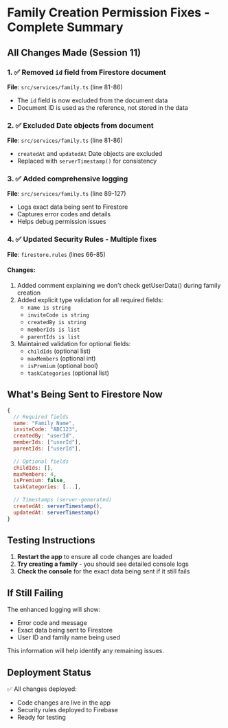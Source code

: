 # Family Creation Permission Fixes - Complete Summary

## All Changes Made (Session 11)

### 1. ✅ Removed `id` field from Firestore document
**File**: `src/services/family.ts` (line 81-86)
- The `id` field is now excluded from the document data
- Document ID is used as the reference, not stored in the data

### 2. ✅ Excluded Date objects from document
**File**: `src/services/family.ts` (line 81-86)
- `createdAt` and `updatedAt` Date objects are excluded
- Replaced with `serverTimestamp()` for consistency

### 3. ✅ Added comprehensive logging
**File**: `src/services/family.ts` (line 89-127)
- Logs exact data being sent to Firestore
- Captures error codes and details
- Helps debug permission issues

### 4. ✅ Updated Security Rules - Multiple fixes
**File**: `firestore.rules` (lines 66-85)

#### Changes:
1. Added comment explaining we don't check getUserData() during family creation
2. Added explicit type validation for all required fields:
   - `name is string`
   - `inviteCode is string`
   - `createdBy is string`
   - `memberIds is list`
   - `parentIds is list`
3. Maintained validation for optional fields:
   - `childIds` (optional list)
   - `maxMembers` (optional int)
   - `isPremium` (optional bool)
   - `taskCategories` (optional list)

## What's Being Sent to Firestore Now

```javascript
{
  // Required fields
  name: "Family Name",
  inviteCode: "ABC123",
  createdBy: "userId",
  memberIds: ["userId"],
  parentIds: ["userId"],
  
  // Optional fields
  childIds: [],
  maxMembers: 4,
  isPremium: false,
  taskCategories: [...],
  
  // Timestamps (server-generated)
  createdAt: serverTimestamp(),
  updatedAt: serverTimestamp()
}
```

## Testing Instructions

1. **Restart the app** to ensure all code changes are loaded
2. **Try creating a family** - you should see detailed console logs
3. **Check the console** for the exact data being sent if it still fails

## If Still Failing

The enhanced logging will show:
- Error code and message
- Exact data being sent to Firestore
- User ID and family name being used

This information will help identify any remaining issues.

## Deployment Status

✅ All changes deployed:
- Code changes are live in the app
- Security rules deployed to Firebase
- Ready for testing
